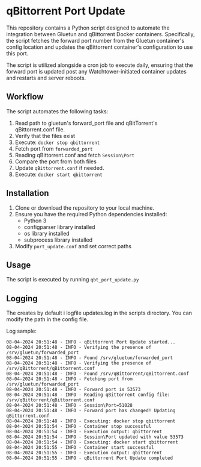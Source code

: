 # qBittorrent Port Update

This repository contains a Python script designed to automate the integration between Gluetun and qBittorrent Docker containers. Specifically, the script fetches the forward port number from the Gluetun container's config location and updates the qBittorrent container's configuration to use this port.

The script is utilized alongside a cron job to execute daily, ensuring that the forward port is updated post any Watchtower-initiated container updates and restarts and server reboots.

## Workflow
The script automates the following tasks:

1. Read path to gluetun's forward_port file and qBitTorrent's qBittorrent.conf file.
2. Verify that the files exist
3. Execute: `docker stop qbittorrent`
4. Fetch port from `forwarded_port`
5. Reading qBittorrent.conf and fetch `Session\Port`
6. Compare the port from both files
7. Update `qBittorrent.conf` if needed.
8. Execute: `docker start qbittorrent`


## Installation

1. Clone or download the repository to your local machine.
2. Ensure you have the required Python dependencies installed:
    - Python 3 
    - configparser library installed 
    - os library installed 
    - subprocess library installed
3. Modify `port_update.conf` and set correct paths


## Usage 
The script is executed by running `qbt_port_update.py`

## Logging
The creates by default i logfile updates.log in the scripts directory. You can modify the path in the config file. 

Log sample: 
```
08-04-2024 20:51:48 - INFO - qBittorrent Port Update started...
08-04-2024 20:51:48 - INFO - Verifying the presence of /srv/gluetun/forwarded_port
08-04-2024 20:51:48 - INFO - Found /srv/gluetun/forwarded_port
08-04-2024 20:51:48 - INFO - Verifying the presence of /srv/qBittorrent/qBittorrent.conf
08-04-2024 20:51:48 - INFO - Found /srv/qBittorrent/qBittorrent.conf
08-04-2024 20:51:48 - INFO - Fetching port from /srv/gluetun/forwarded_port
08-04-2024 20:51:48 - INFO - Forward port is 53573
08-04-2024 20:51:48 - INFO - Reading qBittorrent config file: /srv/qBittorrent/qBittorrent.conf
08-04-2024 20:51:48 - INFO - Session\Port=51028
08-04-2024 20:51:48 - INFO - Forward port has changed! Updating qBittorrent.conf
08-04-2024 20:51:48 - INFO - Executing: docker stop qbittorrent
08-04-2024 20:51:54 - INFO - Container stop successful
08-04-2024 20:51:54 - INFO - Execution output: qbittorrent
08-04-2024 20:51:54 - INFO - Session\Port updated with value 53573
08-04-2024 20:51:54 - INFO - Executing: docker start qbittorrent
08-04-2024 20:51:55 - INFO - Container start successful
08-04-2024 20:51:55 - INFO - Execution output: qbittorrent
08-04-2024 20:51:55 - INFO - qBittorrent Port Update completed
```
